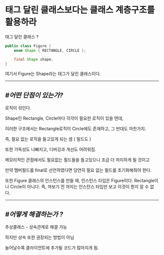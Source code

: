 # 태그 달린 클래스보다는 클래스 계층구조를 활용하라

태그 달린 클래스 ? 

```java
public class Figure {
	enum Shape { RECTANGLE, CIRCLE };

	final Shape shape;
}
```

여기서 Figure는 Shape라는 태그가 달린 클래스이다.

---

## ***#어떤 단점이 있는가?***

로직이 섞인다.

Shape인 Rectangle, Circle마다 각각이 필요한 로직이 있을 텐데,

이러한 구조에서는 Rectangle로직이 Circle에도 존재하고, 그 반대도 마찬가지.

즉, 필요 없는 로직을 들고있게 되는 셈 ( 필드도 )

 또한 가독성도 나빠지고, 디버깅과 개선도 어려워짐.

메모리적인 관점에서도 필요없는 필드들을 들고있으니 조금 더 차지하게 될 것이고

만약 멤버필드를 final로 선언하였다면 당연히 필요 없는 필드를 초기화해줘야 한다.

또한 Figure 클래스의 인스턴스를 만들 때, 인스턴스 타입은 Figure이다. Rectangle이나 Circle이 아니다. 즉, 까보기 전 까지는 인스턴스 타입만 보고 이것이 뭔지 알 수 없다.

---

## ***#어떻게 해결하는가 ?***

추상클래스 - 상속관계로 해결 가능

하지만 상속 또한 권장되는 방법이 아님

늘어날수록 클라이언트에 추가될 코드가 많아지게 됨.